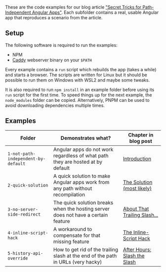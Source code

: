 These are the code examples for our blog article ["Secret Tricks for Path-Independent Angular Apps"](https://symflower.com/en/company/blog/2021/path-independent-angular/). Each subfolder contains a real, usable Angular app that reproduces a scenario from the article.

## Setup

The following software is required to run the examples:

  - NPM
  - [Caddy](https://caddyserver.com/) webserver binary on your `$PATH`

Every example contains a `run` script which rebuilds the app (takes a while) and starts a browser. The scripts are written for Linux but it should be possible to run them on Windows with WSL2 and maybe some tweaks.

It is also required to run `npm install` in an example folder before using its `run` script for the first time. To speed things up for the next example, the `node_modules` folder can be copied. Alternatively, PNPM can be used to avoid downloading dependencies multiple times.

## Examples

| Folder | Demonstrates what? | Chapter in blog post |
|-|-|-|
| `1-not-path-independent-by-default` | Angular apps do not work regardless of what path they are hosted at by default | [Introduction](https://symflower.com/en/company/blog/2021/path-independent-angular/) |
| `2-quick-solution` | A quick solution to make Angular apps work from any path without recompilation | [The Solution (most likely)](https://symflower.com/en/company/blog/2021/path-independent-angular/#the-solution-most-likely) |
| `3-no-server-side-redirect` | The quick solution breaks when the hosting server does not have a certain feature | [About That Trailing Slash...](https://symflower.com/en/company/blog/2021/path-independent-angular/#about-that-trailing-slash) |
| `4-inline-script-hack` | A workaround to compensate for that missing feature | [The Inline-Script Hack](https://symflower.com/en/company/blog/2021/path-independent-angular/#the-inline-script-hack) |
| `5-history-api-override` | How to get rid of the trailing slash at the end of the path in URLs (very hacky) | [After Hours: Slash the Slash](https://symflower.com/en/company/blog/2021/path-independent-angular/#after-hours-slash-the-slash) |
